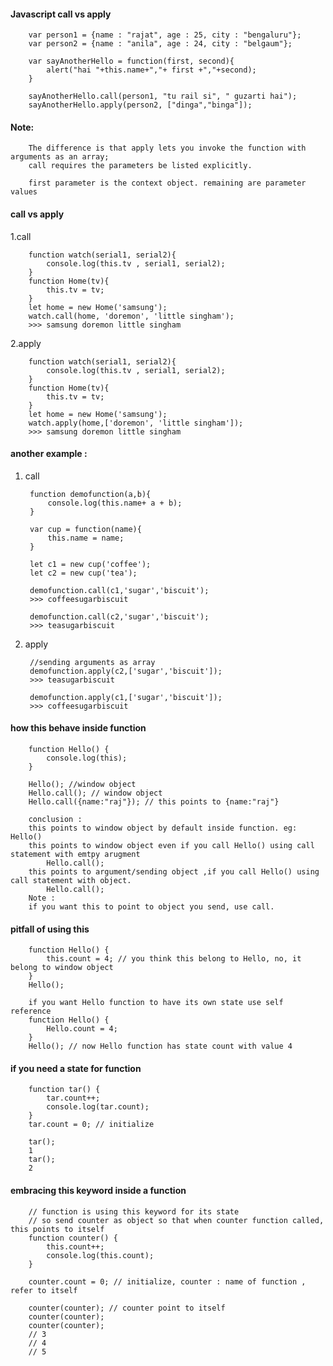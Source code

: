 #### Javascript call vs apply

		var person1 = {name : "rajat", age : 25, city : "bengaluru"};
		var person2 = {name : "anila", age : 24, city : "belgaum"};

		var sayAnotherHello = function(first, second){
			alert("hai "+this.name+","+ first +","+second);
		}

		sayAnotherHello.call(person1, "tu rail si", " guzarti hai");	
		sayAnotherHello.apply(person2, ["dinga","binga"]);   


#### Note:

		The difference is that apply lets you invoke the function with arguments as an array; 
		call requires the parameters be listed explicitly. 

		first parameter is the context object. remaining are parameter values


#### call vs apply


1.call

		function watch(serial1, serial2){
			console.log(this.tv , serial1, serial2);
		}
		function Home(tv){
			this.tv = tv;
		}
		let home = new Home('samsung');
		watch.call(home, 'doremon', 'little singham');
		>>> samsung doremon little singham

2.apply

		function watch(serial1, serial2){
			console.log(this.tv , serial1, serial2);
		}
		function Home(tv){
			this.tv = tv;
		}
		let home = new Home('samsung');
		watch.apply(home,['doremon', 'little singham']);
		>>> samsung doremon little singham



#### another example :

1. call

		function demofunction(a,b){
			console.log(this.name+ a + b);
		}

		var cup = function(name){
			this.name = name;
		}

		let c1 = new cup('coffee');
		let c2 = new cup('tea');

		demofunction.call(c1,'sugar','biscuit');
		>>> coffeesugarbiscuit

		demofunction.call(c2,'sugar','biscuit');
		>>> teasugarbiscuit

2. apply

		//sending arguments as array
		demofunction.apply(c2,['sugar','biscuit']);
		>>> teasugarbiscuit

		demofunction.apply(c1,['sugar','biscuit']);
		>>> coffeesugarbiscuit


#### how this behave inside function

		function Hello() {
			console.log(this);
		}

		Hello(); //window object
		Hello.call(); // window object
		Hello.call({name:"raj"}); // this points to {name:"raj"}

		conclusion : 
		this points to window object by default inside function. eg: Hello()
		this points to window object even if you call Hello() using call statement with emtpy arugment
			Hello.call();
		this points to argument/sending object ,if you call Hello() using call statement with object.
			Hello.call();
		Note : 
		if you want this to point to object you send, use call.
		
#### pitfall of using this

		function Hello() {
			this.count = 4; // you think this belong to Hello, no, it belong to window object
		}
		Hello();
		
		if you want Hello function to have its own state use self reference
		function Hello() {
			Hello.count = 4;
		}
		Hello(); // now Hello function has state count with value 4

#### if you need a state for function

		function tar() {
		    tar.count++;
		    console.log(tar.count);
		}
		tar.count = 0; // initialize

		tar();
		1
		tar();
		2

#### embracing this keyword inside a function

		// function is using this keyword for its state
		// so send counter as object so that when counter function called, this points to itself
		function counter() {
		    this.count++;
		    console.log(this.count);
		}

		counter.count = 0; // initialize, counter : name of function , refer to itself

		counter(counter); // counter point to itself
		counter(counter);
		counter(counter);
		// 3
		// 4
		// 5
